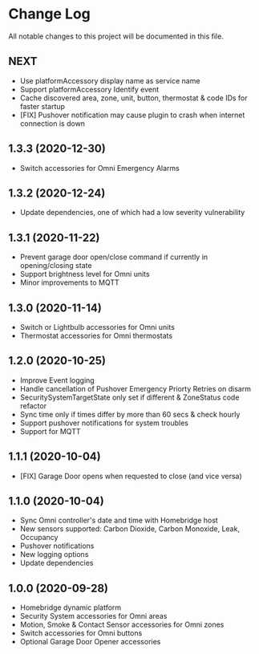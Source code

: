 # Change Log

All notable changes to this project will be documented in this file.

## NEXT

* Use platformAccessory display name as service name
* Support platformAccessory Identify event
* Cache discovered area, zone, unit, button, thermostat & code IDs for faster startup
* [FIX] Pushover notification may cause plugin to crash when internet connection is down

## 1.3.3 (2020-12-30)

* Switch accessories for Omni Emergency Alarms

## 1.3.2 (2020-12-24)

* Update dependencies, one of which had a low severity vulnerability

## 1.3.1 (2020-11-22)

* Prevent garage door open/close command if currently in opening/closing state
* Support brightness level for Omni units
* Minor improvements to MQTT

## 1.3.0 (2020-11-14)

* Switch or Lightbulb accessories for Omni units
* Thermostat accessories for Omni thermostats

## 1.2.0 (2020-10-25)

* Improve Event logging
* Handle cancellation of Pushover Emergency Priorty Retries on disarm
* SecuritySystemTargetState only set if different & ZoneStatus code refactor
* Sync time only if times differ by more than 60 secs & check hourly
* Support pushover notifications for system troubles
* Support for MQTT

## 1.1.1 (2020-10-04)

* [FIX] Garage Door opens when requested to close (and vice versa)

## 1.1.0 (2020-10-04)

* Sync Omni controller's date and time with Homebridge host
* New sensors supported: Carbon Dioxide, Carbon Monoxide, Leak, Occupancy
* Pushover notifications
* New logging options
* Update dependencies

## 1.0.0 (2020-09-28)

* Homebridge dynamic platform
* Security System accessories for Omni areas
* Motion, Smoke & Contact Sensor accessories for Omni zones
* Switch accessories for Omni buttons
* Optional Garage Door Opener accessories
